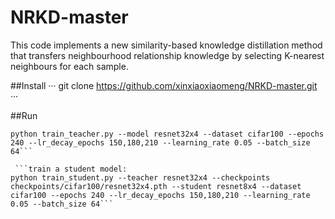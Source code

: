 # NRKD-master
This code implements a new similarity-based knowledge distillation method that transfers neighbourhood relationship knowledge by selecting K-nearest neighbours for each sample.

##Install
   ···
   git clone https://github.com/xinxiaoxiaomeng/NRKD-master.git
   ···

##Run

 ```training a teacher model:
 python train_teacher.py --model resnet32x4 --dataset cifar100 --epochs 240 --lr_decay_epochs 150,180,210 --learning_rate 0.05 --batch_size 64```

  ```train a student model:
 python train_student.py --teacher resnet32x4 --checkpoints checkpoints/cifar100/resnet32x4.pth --student resnet8x4 --dataset cifar100 --epochs 240 --lr_decay_epochs 150,180,210 --learning_rate 0.05 --batch_size 64```

